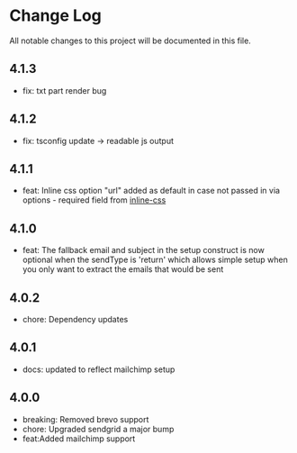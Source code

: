 # Change Log
All notable changes to this project will be documented in this file.

## 4.1.3
- fix: txt part render bug

## 4.1.2
- fix: tsconfig update -> readable js output

## 4.1.1
- feat: Inline css option "url" added as default in case not passed in via options - required field from [inline-css](https://github.com/jonkemp/inline-css)

## 4.1.0
- feat: The fallback email and subject in the setup construct is now optional when the sendType is 'return' which allows simple setup when you only want to extract the emails that would be sent

## 4.0.2
- chore: Dependency updates

## 4.0.1
- docs: updated to reflect mailchimp setup

## 4.0.0
- breaking: Removed brevo support
- chore: Upgraded sendgrid a major bump
- feat:Added mailchimp support
